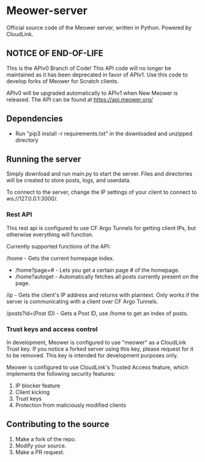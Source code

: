 # Meower-server
Official source code of the Meower server, written in Python. Powered by CloudLink. 

## NOTICE OF END-OF-LIFE
This is the APIv0 Branch of Code! This API code will no longer be maintained as it has been deprecated in favor of APIv1.
Use this code to develop forks of Meower for Scratch clients.

APIv0 will be upgraded automatically to APIv1 when New Meower is released. The API can be found at https://api.meower.org/

## Dependencies
* Run "pip3 install -r requirements.txt" in the downloaded and unzipped directory

## Running the server
Simply download and run main.py to start the server. Files and directories will be created to store posts, logs, and userdata.

To connect to the server, change the IP settings of your client to connect to ws://127.0.0.1:3000/.

### Rest API

This rest api is configured to use CF Argo Tunnels for getting client IPs, but otherwise everything will function.

Currently supported functions of the API:

/home - Gets the current homepage index.
* /home?page=# - Lets you get a certain page # of the homepage.
* /home?autoget - Automatically fetches all posts currently present on the page.

/ip - Gets the client's IP address and returns with plaintext. Only works if the server is communicating with a client over CF Argo Tunnels.

/posts?id=(Post ID) - Gets a Post ID, use /home to get an index of posts. 

### Trust keys and access control

In development, Meower is configured to use "meower" as a CloudLink Trust key. If you notice a forked server using this key, please request for it to be removed. This key is intended for development purposes only.

Meower is configured to use CloudLink's Trusted Access feature, which implements the following security features:
1. IP blocker feature
2. Client kicking
3. Trust keys
4. Protection from maliciously modified clients

## Contributing to the source

1. Make a fork of the repo.
2. Modify your source.
3. Make a PR request.
